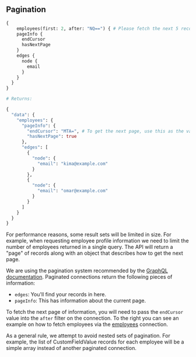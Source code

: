 ## Pagination

```graphql
{
	employees(first: 2, after: "NQ==") { # Please fetch the next 5 records, starting after the "NQ==" cursor
    pageInfo {
      endCursor
      hasNextPage
    }
    edges {
      node {
        email
      }
    }
  }
}

# Returns:

{
  "data": {
    "employees": {
      "pageInfo": {
        "endCursor": "MTA=", # To get the next page, use this as the value to the `after` attribute.
        "hasNextPage": true
      },
      "edges": [
        {
          "node": {
            "email": "kima@example.com"
          }
        },
        {
          "node": {
            "email": "omar@example.com"
          }
        }
      ]
    }
  }
}

```

For performance reasons, some result sets will be limited in size.  For example, when requesting employee profile
information we need to limit the number of employees returned in a single query.  The API will return a "page" of
records along with an object that describes how to get the next page.

We are using the pagination system recommended by the [GraphQL documentation](http://graphql.org/learn/pagination/).
Paginated connections return the following pieces of information:

* `edges`: You'll find your records in here.
* `pageInfo`: This has information about the current page.

To fetch the next page of information, you will need to pass the `endCursor` value into the `after` filter on the
connection.  To the right you can see an example on how to fetch employees via the 
[employees](#employees-employeeconnection) connection.

As a general rule, we attempt to avoid nested sets of pagination.  For example, the list of CustomFieldValue records
for each employee will be a simple array instead of another paginated connection.